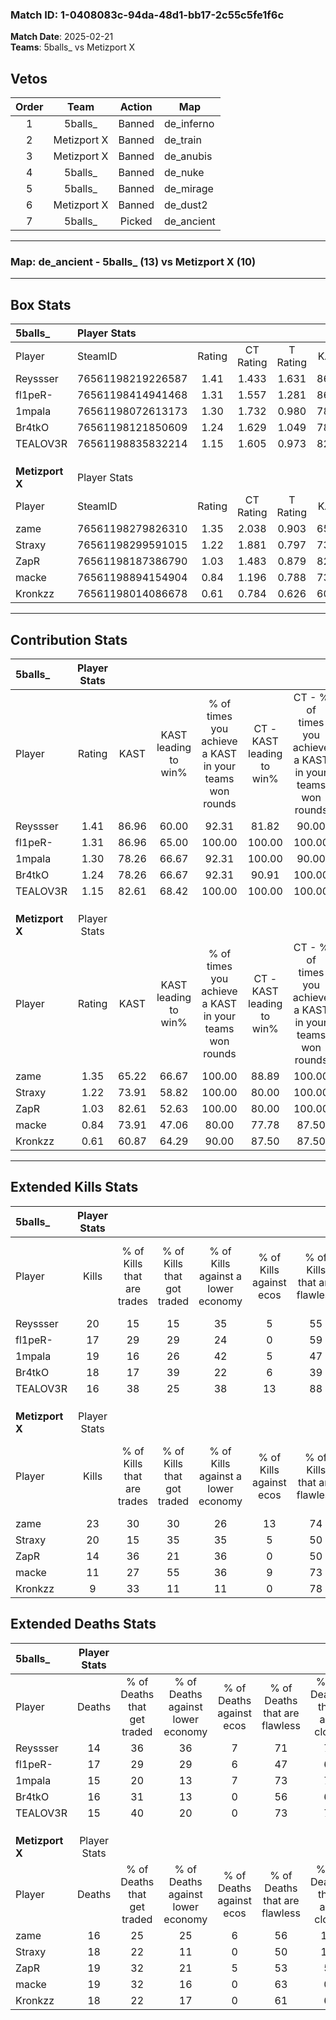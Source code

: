 ### Match ID: 1-0408083c-94da-48d1-bb17-2c55c5fe1f6c  
**Match Date**: 2025-02-21  
**Teams**: 5balls_ vs Metizport X  

## Vetos  

| Order | Team | Action | Map |
| :---: | :--: | :----: | --- |
| 1 | 5balls_ | Banned | de_inferno |
| 2 | Metizport X | Banned | de_train |
| 3 | Metizport X | Banned | de_anubis |
| 4 | 5balls_ | Banned | de_nuke |
| 5 | 5balls_ | Banned | de_mirage |
| 6 | Metizport X | Banned | de_dust2 |
| 7 | 5balls_ | Picked | de_ancient |

---  

### **Map**: de_ancient - 5balls_ (13) vs Metizport X (10)  
---  

## Box Stats  

| **5balls_**     | Player Stats      |        |           |          |       |      |       |         |        |      |     |
| :- | :- | :-: | :-: | :-: | :-: | :-: | :-: | :-: | :-: | :-: | :-: |
| Player          | SteamID           | Rating | CT Rating | T Rating | KAST  | ADR  | Kills | Assists | Deaths | K/D  | HS% |
| Reyssser        | 76561198219226587 |  1.41  |   1.433   |  1.631   | 86.96 | 87.5 |  20   |    2    |   14   | 1.43 | 45  |
| fl1peR-         | 76561198414941468 |  1.31  |   1.557   |  1.281   | 86.96 | 98.7 |  17   |   12    |   17   | 1.00 | 52  |
| 1mpala          | 76561198072613173 |  1.30  |   1.732   |  0.980   | 78.26 | 84.1 |  19   |    8    |   15   | 1.27 | 47  |
| Br4tkO          | 76561198121850609 |  1.24  |   1.629   |  1.049   | 78.26 | 87.6 |  18   |    4    |   16   | 1.13 | 72  |
| TEALOV3R        | 76561198835832214 |  1.15  |   1.605   |  0.973   | 82.61 | 68.0 |  16   |    4    |   15   | 1.07 | 43  |
|                 |                   |        |           |          |       |      |       |         |        |      |     |
|                 |                   |        |           |          |       |      |       |         |        |      |     |
|                 |                   |        |           |          |       |      |       |         |        |      |     |
| **Metizport X** | Player Stats      |        |           |          |       |      |       |         |        |      |     |
| Player          | SteamID           | Rating | CT Rating | T Rating | KAST  | ADR  | Kills | Assists | Deaths | K/D  | HS% |
| zame            | 76561198279826310 |  1.35  |   2.038   |  0.903   | 65.22 | 94.9 |  23   |    4    |   16   | 1.44 | 13  |
| Straxy          | 76561198299591015 |  1.22  |   1.881   |  0.797   | 73.91 | 83.0 |  20   |    5    |   18   | 1.11 | 50  |
| ZapR            | 76561198187386790 |  1.03  |   1.483   |  0.879   | 82.61 | 77.9 |  14   |    6    |   19   | 0.74 | 64  |
| macke           | 76561198894154904 |  0.84  |   1.196   |  0.788   | 73.91 | 70.2 |  11   |    9    |   19   | 0.58 | 90  |
| Kronkzz         | 76561198014086678 |  0.61  |   0.784   |  0.626   | 60.87 | 52.7 |   9   |    3    |   18   | 0.50 | 44  |
---  

## Contribution Stats  

| **5balls_**     | Player Stats |       |                      |                                                        |                           |                                                             |                          |                                                            |
| :- | :-: | :-: | :-: | :-: | :-: | :-: | :-: | :-: |
| Player          |    Rating    | KAST  | KAST leading to win% | % of times you achieve a KAST in your teams won rounds | CT - KAST leading to win% | CT - % of times you achieve a KAST in your teams won rounds | T - KAST leading to win% | T - % of times you achieve a KAST in your teams won rounds |
| Reyssser        |     1.41     | 86.96 |        60.00         |                         92.31                          |           81.82           |                            90.00                            |          33.33           |                           100.00                           |
| fl1peR-         |     1.31     | 86.96 |        65.00         |                         100.00                         |          100.00           |                           100.00                            |          30.00           |                           100.00                           |
| 1mpala          |     1.30     | 78.26 |        66.67         |                         92.31                          |          100.00           |                            90.00                            |          33.33           |                           100.00                           |
| Br4tkO          |     1.24     | 78.26 |        66.67         |                         92.31                          |           90.91           |                           100.00                            |          28.57           |                           66.67                            |
| TEALOV3R        |     1.15     | 82.61 |        68.42         |                         100.00                         |          100.00           |                           100.00                            |          33.33           |                           100.00                           |
|                 |              |       |                      |                                                        |                           |                                                             |                          |                                                            |
|                 |              |       |                      |                                                        |                           |                                                             |                          |                                                            |
|                 |              |       |                      |                                                        |                           |                                                             |                          |                                                            |
| **Metizport X** | Player Stats |       |                      |                                                        |                           |                                                             |                          |                                                            |
| Player          |    Rating    | KAST  | KAST leading to win% | % of times you achieve a KAST in your teams won rounds | CT - KAST leading to win% | CT - % of times you achieve a KAST in your teams won rounds | T - KAST leading to win% | T - % of times you achieve a KAST in your teams won rounds |
| zame            |     1.35     | 65.22 |        66.67         |                         100.00                         |           88.89           |                           100.00                            |          33.33           |                           100.00                           |
| Straxy          |     1.22     | 73.91 |        58.82         |                         100.00                         |           80.00           |                           100.00                            |          28.57           |                           100.00                           |
| ZapR            |     1.03     | 82.61 |        52.63         |                         100.00                         |           80.00           |                           100.00                            |          22.22           |                           100.00                           |
| macke           |     0.84     | 73.91 |        47.06         |                         80.00                          |           77.78           |                            87.50                            |          12.50           |                           50.00                            |
| Kronkzz         |     0.61     | 60.87 |        64.29         |                         90.00                          |           87.50           |                            87.50                            |          33.33           |                           100.00                           |
---  

## Extended Kills Stats  

| **5balls_**     | Player Stats |                            |                            |                                    |                         |                              |                                 |                                       |                    |           |
| :- | :-: | :-: | :-: | :-: | :-: | :-: | :-: | :-: | :-: | :-: |
| Player          |    Kills     | % of Kills that are trades | % of Kills that got traded | % of Kills against a lower economy | % of Kills against ecos | % of Kills that are flawless | % of Kills that are close duels | % of Kills that are assisted by flash | Pistol Round Kills | AWP Kills |
| Reyssser        |      20      |             15             |             15             |                 35                 |            5            |              55              |               15                |                  10                   |         1          |     1     |
| fl1peR-         |      17      |             29             |             29             |                 24                 |            0            |              59              |                0                |                  12                   |         3          |     0     |
| 1mpala          |      19      |             16             |             26             |                 42                 |            5            |              47              |               11                |                   5                   |         3          |     6     |
| Br4tkO          |      18      |             17             |             39             |                 22                 |            6            |              39              |                6                |                   0                   |         1          |     0     |
| TEALOV3R        |      16      |             38             |             25             |                 38                 |           13            |              88              |                0                |                   6                   |         2          |     6     |
|                 |              |                            |                            |                                    |                         |                              |                                 |                                       |                    |           |
|                 |              |                            |                            |                                    |                         |                              |                                 |                                       |                    |           |
|                 |              |                            |                            |                                    |                         |                              |                                 |                                       |                    |           |
| **Metizport X** | Player Stats |                            |                            |                                    |                         |                              |                                 |                                       |                    |           |
| Player          |    Kills     | % of Kills that are trades | % of Kills that got traded | % of Kills against a lower economy | % of Kills against ecos | % of Kills that are flawless | % of Kills that are close duels | % of Kills that are assisted by flash | Pistol Round Kills | AWP Kills |
| zame            |      23      |             30             |             30             |                 26                 |           13            |              74              |                4                |                   4                   |         1          |    11     |
| Straxy          |      20      |             15             |             35             |                 35                 |            5            |              50              |                5                |                  10                   |         3          |     0     |
| ZapR            |      14      |             36             |             21             |                 36                 |            0            |              50              |               14                |                   7                   |         0          |     0     |
| macke           |      11      |             27             |             55             |                 36                 |            9            |              73              |                9                |                   0                   |         1          |     0     |
| Kronkzz         |      9       |             33             |             11             |                 11                 |            0            |              78              |                0                |                   0                   |         0          |     0     |
## Extended Deaths Stats  

| **5balls_**     | Player Stats |                             |                                   |                          |                               |                            |                           |               |
| :- | :-: | :-: | :-: | :-: | :-: | :-: | :-: | :-: |
| Player          |    Deaths    | % of Deaths that get traded | % of Deaths against lower economy | % of Deaths against ecos | % of Deaths that are flawless | % of Deaths that are close | % of Deaths while blinded | Deaths to AWP |
| Reyssser        |      14      |             36              |                36                 |            7             |              71               |             7              |             0             |       2       |
| fl1peR-         |      17      |             29              |                29                 |            6             |              47               |             6              |             6             |       1       |
| 1mpala          |      15      |             20              |                13                 |            7             |              73               |             7              |             0             |       2       |
| Br4tkO          |      16      |             31              |                13                 |            0             |              56               |             6              |            13             |       5       |
| TEALOV3R        |      15      |             40              |                20                 |            0             |              73               |             7              |             7             |       1       |
|                 |              |                             |                                   |                          |                               |                            |                           |               |
|                 |              |                             |                                   |                          |                               |                            |                           |               |
|                 |              |                             |                                   |                          |                               |                            |                           |               |
| **Metizport X** | Player Stats |                             |                                   |                          |                               |                            |                           |               |
| Player          |    Deaths    | % of Deaths that get traded | % of Deaths against lower economy | % of Deaths against ecos | % of Deaths that are flawless | % of Deaths that are close | % of Deaths while blinded | Deaths to AWP |
| zame            |      16      |             25              |                25                 |            6             |              56               |             13             |            13             |       4       |
| Straxy          |      18      |             22              |                11                 |            0             |              50               |             11             |             6             |       0       |
| ZapR            |      19      |             32              |                21                 |            5             |              53               |             5              |             0             |       4       |
| macke           |      19      |             32              |                16                 |            0             |              63               |             0              |            11             |       2       |
| Kronkzz         |      18      |             22              |                17                 |            0             |              61               |             6              |             6             |       3       |
